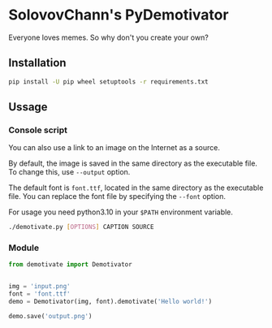 # SolovovChann's PyDemotivator

Everyone loves memes. So why don't you create your own?

## Installation

```bash
pip install -U pip wheel setuptools -r requirements.txt
```

## Ussage

### Console script

You can also use a link to an image on the Internet as a source.

By default, the image is saved in the same directory as the executable file.
To change this, use `--output` option.

The default font is `font.ttf`, located in the same directory as the executable file.
You can replace the font file by specifying the `--font` option.

For usage you need python3.10 in your `$PATH` environment variable.

```bash
./demotivate.py [OPTIONS] CAPTION SOURCE
```

### Module

```python
from demotivate import Demotivator


img = 'input.png'
font = 'font.ttf'
demo = Demotivator(img, font).demotivate('Hello world!')

demo.save('output.png')
```
